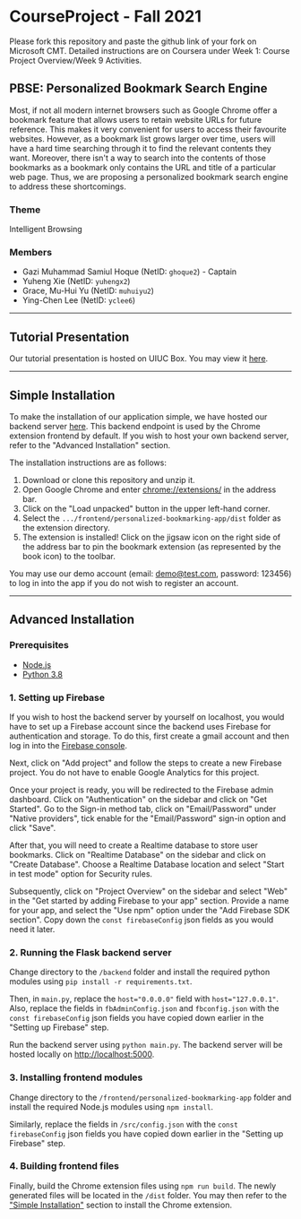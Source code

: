 # CourseProject - Fall 2021

Please fork this repository and paste the github link of your fork on Microsoft CMT. Detailed instructions are on Coursera under Week 1: Course Project Overview/Week 9 Activities.

## PBSE: Personalized Bookmark Search Engine

Most, if not all modern internet browsers such as Google Chrome offer a bookmark feature that allows users to retain website URLs for future reference. This makes it very convenient for users to access their favourite websites. However, as a bookmark list grows larger over time, users will have a hard time searching through it to find the relevant contents they want. Moreover, there isn't a way to search into the contents of those bookmarks as a bookmark only contains the URL and title of a particular web page. Thus, we are proposing a personalized bookmark search engine to address these shortcomings.

### Theme

Intelligent Browsing

### Members

- Gazi Muhammad Samiul Hoque (NetID: `ghoque2`) -  Captain
- Yuheng Xie (NetID: `yuhengx2`)
- Grace, Mu-Hui Yu (NetID: `muhuiyu2`)
- Ying-Chen Lee (NetID: `yclee6`)

---
## Tutorial Presentation

Our tutorial presentation is hosted on UIUC Box. You may view it [here](https://uofi.box.com/s/f5fd5acnr0edicrc94d207l9zu7peh8f).

---

## Simple Installation

To make the installation of our application simple, we have hosted our backend server [here](https://pbse-md7vc2dicq-as.a.run.app/). This backend endpoint is used by the Chrome extension frontend by default. If you wish to host your own backend server, refer to the "Advanced Installation" section.

The installation instructions are as follows:

1. Download or clone this repository and unzip it.
2. Open Google Chrome and enter <chrome://extensions/> in the address bar.
3. Click on the "Load unpacked" button in the upper left-hand corner.
4. Select the `.../frontend/personalized-bookmarking-app/dist` folder as the extension directory.
5. The extension is installed! Click on the jigsaw icon on the right side of the address bar to pin the bookmark extension (as represented by the book icon) to the toolbar.

You may use our demo account (email: demo@test.com, password: 123456) to log in into the app if you do not wish to register an account.

---

## Advanced Installation

### Prerequisites

- [Node.js](https://nodejs.org/en/download/)
- [Python 3.8](https://www.python.org/downloads/release/python-380/)

### 1. Setting up Firebase

If you wish to host the backend server by yourself on localhost, you would have to set up a Firebase account since the backend uses Firebase for authentication and storage.  To do this, first create a gmail account and then log in into the [Firebase console](https://console.firebase.google.com/).

Next, click on "Add project" and follow the steps to create a new Firebase project. You do not have to enable Google Analytics for this project.

Once your project is ready, you will be redirected to the Firebase admin dashboard. Click on "Authentication" on the sidebar and click on "Get Started". Go to the Sign-in method tab, click on "Email/Password" under "Native providers", tick enable for the "Email/Password" sign-in option and click "Save".

After that, you will need to create a Realtime database to store user bookmarks. Click on "Realtime Database" on the sidebar and click on "Create Database". Choose a Realtime Database location and select "Start in test mode" option for Security rules.

Subsequently, click on "Project Overview" on the sidebar and select "Web" in the "Get started by adding Firebase to your app" section. Provide a name for your app, and select the "Use npm" option under the "Add Firebase SDK section". Copy down the `const firebaseConfig` json fields as you would need it later.

### 2. Running the Flask backend server

Change directory to the `/backend` folder and install the required python modules using `pip install -r requirements.txt`.

Then, in `main.py`, replace the `host="0.0.0.0"` field with `host="127.0.0.1"`. Also, replace the fields in `fbAdminConfig.json` and `fbconfig.json` with the `const firebaseConfig` json fields you have copied down earlier in the "Setting up Firebase" step.

Run the backend server using `python main.py`. The backend server will be hosted locally on <http://localhost:5000>.

### 3. Installing frontend modules

Change directory to the `/frontend/personalized-bookmarking-app` folder and install the required Node.js modules using `npm install`.

Similarly, replace the fields in `/src/config.json` with the `const firebaseConfig` json fields you have copied down earlier in the "Setting up Firebase" step.

### 4. Building frontend files

Finally, build the Chrome extension files using `npm run build`. The newly generated files will be located in the `/dist` folder. You may then refer to the ["Simple Installation"](#simple-installation) section to install the Chrome extension.